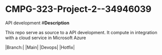 # CMPG-323-Project-2--34946039
API development 
 #**Description**
 
 This repo serve as source to a API development. It compute in integration with a cloud service in Microsoft Azure 
 
|Branch:|
 |Main|
 |Devops|
 |Hotfix|
